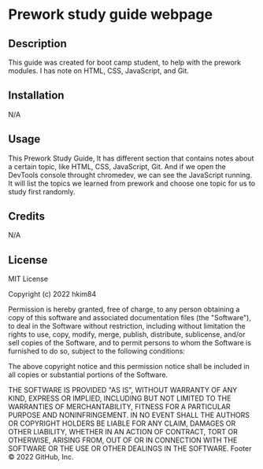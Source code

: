 # Prework study guide webpage

## Description

This guide was created for boot camp student, to help with the prework modules. I has note on HTML, CSS, JavaScript, and Git.

## Installation

N/A

## Usage

This Prework Study Guide, It has different section that contains notes about a certain topic, like HTML, CSS, JavaScript, Git. And if we open the DevTools console throught chromedev, we can see the JavaScript running. It will list the topics we learned from prework and choose one topic for us to study first randomly. 


## Credits

N/A

## License

MIT License

Copyright (c) 2022 hkim84

Permission is hereby granted, free of charge, to any person obtaining a copy
of this software and associated documentation files (the "Software"), to deal
in the Software without restriction, including without limitation the rights
to use, copy, modify, merge, publish, distribute, sublicense, and/or sell
copies of the Software, and to permit persons to whom the Software is
furnished to do so, subject to the following conditions:

The above copyright notice and this permission notice shall be included in all
copies or substantial portions of the Software.

THE SOFTWARE IS PROVIDED "AS IS", WITHOUT WARRANTY OF ANY KIND, EXPRESS OR
IMPLIED, INCLUDING BUT NOT LIMITED TO THE WARRANTIES OF MERCHANTABILITY,
FITNESS FOR A PARTICULAR PURPOSE AND NONINFRINGEMENT. IN NO EVENT SHALL THE
AUTHORS OR COPYRIGHT HOLDERS BE LIABLE FOR ANY CLAIM, DAMAGES OR OTHER
LIABILITY, WHETHER IN AN ACTION OF CONTRACT, TORT OR OTHERWISE, ARISING FROM,
OUT OF OR IN CONNECTION WITH THE SOFTWARE OR THE USE OR OTHER DEALINGS IN THE
SOFTWARE.
Footer
© 2022 GitHub, Inc.




